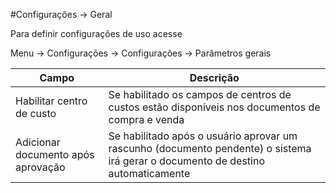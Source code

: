 #Configurações -> Geral

Para definir configurações de uso acesse

Menu -> Configurações -> Configurações -> Parâmetros gerais

|Campo|Descrição |
|---|---|
|Habilitar centro de custo|Se habilitado os campos de centros de custos estão disponíveis nos documentos de compra e venda|
|Adicionar documento após aprovação|Se habilitado após o usuário aprovar um rascunho (documento pendente) o sistema irá gerar o documento de destino automaticamente|